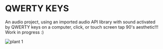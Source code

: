 # QWERTY KEYS

An audio project, using an imported audio API library with sound activated by 
QWERTY keys on a computer, click, or touch screen tap
90's aesthetic!!! Work in progress :)

<img src ='./images/snapshot.png' alt="plant 1"></img>

